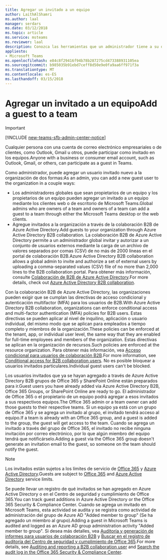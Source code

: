 ```yaml
---
title: Agregar un invitado a un equipo
author: LaithAlShamri
ms.author: laal
manager: serdars
ms.date: 03/12/2018
ms.topic: article
ms.service: msteams
ms.reviewer: laal
description: Conozca las herramientas que un administrador tiene a su disposición para agregar usuarios invitados nuevos a una organización, incluidos los clientes web y de escritorio de Microsoft Teams y el portal de colaboración B2B de Azure Active Directory.
appliesto:
- Microsoft Teams
ms.openlocfilehash: e84c8f29416f94b78b287275cd473388931105ea
ms.sourcegitcommit: b985035b91ebd7ceff8d50e9e0fa9aa6ff971f3a
ms.translationtype: MT
ms.contentlocale: es-ES
ms.lasthandoff: 03/15/2018
---
```

<a name="add-a-guest-to-a-team"></a><span data-ttu-id="7d8f1-103">Agregar un invitado a un equipo</span><span class="sxs-lookup"><span data-stu-id="7d8f1-103">Add a guest to a team</span></span>
=====================
> [!IMPORTANT]
> [!INCLUDE [new-teams-sfb-admin-center-notice](includes/new-teams-sfb-admin-center-notice.md)]

<span data-ttu-id="7d8f1-104">Cualquier persona con una cuenta de correo electrónico empresariales o de clientes, como Outlook, Gmail u otros, puede participar como invitado en los equipos.</span><span class="sxs-lookup"><span data-stu-id="7d8f1-104">Anyone with a business or consumer email account, such as Outlook, Gmail, or others, can participate as a guest in Teams.</span></span>


<span data-ttu-id="7d8f1-105">Como administrador, puede agregar un usuario invitado nuevo a la organización de dos formas:</span><span class="sxs-lookup"><span data-stu-id="7d8f1-105">As an admin, you can add a new guest user to the organization in a couple ways:</span></span> 
- <span data-ttu-id="7d8f1-106">Los administradores globales que sean propietarios de un equipo y los propietarios de un equipo pueden agregar un invitado a un equipo mediante los clientes web o de escritorio de Microsoft Teams.</span><span class="sxs-lookup"><span data-stu-id="7d8f1-106">Global admins who are owners of a team and owners of a team can add a guest to a team through either the Microsoft Teams desktop or the web clients.</span></span>
- <span data-ttu-id="7d8f1-107">Agregue invitados a la organización a través de la colaboración B2B de Azure Active Directory.</span><span class="sxs-lookup"><span data-stu-id="7d8f1-107">Add guests to your organization through Azure Active Directory B2B collaboration.</span></span> <span data-ttu-id="7d8f1-108">La colaboración B2B de Azure Active Directory permite a un administrador global invitar y autorizar a un conjunto de usuarios externos mediante la carga de un archivo de valores separados por comas (CSV) de no más de 2000 líneas en el portal de colaboración B2B.</span><span class="sxs-lookup"><span data-stu-id="7d8f1-108">Azure Active Directory B2B collaboration allows a global admin to invite and authorize a set of external users by uploading a comma-separated values (CSV) file of no more than 2,000 lines to the B2B collaboration portal.</span></span> <span data-ttu-id="7d8f1-109">Para obtener más información, consulte [Colaboración de B2B de Azure Active Directory](https://go.microsoft.com/fwlink/p/?linkid=826383).</span><span class="sxs-lookup"><span data-stu-id="7d8f1-109">For more details, check out [Azure Active Directory B2B collaboration](https://go.microsoft.com/fwlink/p/?linkid=826383).</span></span>



<span data-ttu-id="7d8f1-110">Con la colaboración B2B de Azure Active Directory, las organizaciones pueden exigir que se cumplan las directivas de acceso condicional y autenticación multifactor (MFA) para los usuarios de B2B.</span><span class="sxs-lookup"><span data-stu-id="7d8f1-110">With Azure Active Directory B2B collaboration, organizations can enforce conditional access and multi-factor authentication (MFA) policies for B2B users.</span></span> <span data-ttu-id="7d8f1-111">Estas directivas se pueden aplicar al nivel de inquilino, aplicación o usuario individual, del mismo modo que se aplican para empleados a tiempo completo y miembros de la organización.</span><span class="sxs-lookup"><span data-stu-id="7d8f1-111">These policies can be enforced at the tenant, app, or individual user level, the same way that they are enabled for full-time employees and members of the organization.</span></span> <span data-ttu-id="7d8f1-112">Estas directivas se aplican en la organización de recursos.</span><span class="sxs-lookup"><span data-stu-id="7d8f1-112">Such policies are enforced at the resource organization.</span></span> <span data-ttu-id="7d8f1-113">Para obtener más información, vea [Acceso condicional para usuarios de colaboración B2B](https://go.microsoft.com/fwlink/?linkid=857454).</span><span class="sxs-lookup"><span data-stu-id="7d8f1-113">For more information, see  [Conditional access for B2B collaboration users](https://go.microsoft.com/fwlink/?linkid=857454).</span></span> <span data-ttu-id="7d8f1-114">No es posible bloquear a usuarios invitados particulares.</span><span class="sxs-lookup"><span data-stu-id="7d8f1-114">Individual guest users can't be blocked.</span></span>



<span data-ttu-id="7d8f1-115">Los usuarios invitados que ya se hayan agregado a través de Azure Active Directory B2B grupos de Office 365 y SharePoint Online están preparados para ir.</span><span class="sxs-lookup"><span data-stu-id="7d8f1-115">Guest users you have already added via Azure Active Directory B2B, Office 365 Groups, or SharePoint Online are ready to go.</span></span> <span data-ttu-id="7d8f1-116">El administrador de Office 365 o el propietario de un equipo podrá agregar a esos invitados a sus respectivos equipos.</span><span class="sxs-lookup"><span data-stu-id="7d8f1-116">The Office 365 admin or a team owner can add those guests to their respective teams.</span></span> <span data-ttu-id="7d8f1-117">Si un equipo ya está con un grupo de Office 365 y se agrega un invitado al grupo, el invitado tendrá acceso al equipo.</span><span class="sxs-lookup"><span data-stu-id="7d8f1-117">If a team is already with an Office 365 group, and a guest is added to the group, the guest will get access to the team.</span></span> <span data-ttu-id="7d8f1-118">Cuando se agrega un invitado a través del grupo de Office 365, el invitado no recibe ninguna invitación por correo electrónico, por lo que algún miembro del equipo tendrá que notificárselo.</span><span class="sxs-lookup"><span data-stu-id="7d8f1-118">Adding a guest via the Office 365 group doesn't generate an invitation email to the guest, so someone on the team should notify the guest.</span></span>

> [!NOTE]
> <span data-ttu-id="7d8f1-119">Los invitados están sujetos a los límites de servicio de [Office 365](https://go.microsoft.com/fwlink/p/?linkid=282347) y [Azure Active Directory](https://go.microsoft.com/fwlink/p/?linkid=853019).</span><span class="sxs-lookup"><span data-stu-id="7d8f1-119">Guests are subject to  [Office 365](https://go.microsoft.com/fwlink/p/?linkid=282347) and [Azure Active Directory](https://go.microsoft.com/fwlink/p/?linkid=853019) service limits.</span></span>



<span data-ttu-id="7d8f1-120">Se puede llevar un registro de qué invitados se han agregado en Azure Active Directory o en el Centro de seguridad y cumplimiento de Office 365.</span><span class="sxs-lookup"><span data-stu-id="7d8f1-120">You can track guest additions in Azure Active Directory or the Office 365 Security &amp; Compliance Center.</span></span> <span data-ttu-id="7d8f1-121">Cuando se agrega un invitado en Microsoft Teams, esta actividad se audita y se registra como actividad de administración del grupo de Azure AD "Added member to group" (Se ha agregado un miembro al grupo).</span><span class="sxs-lookup"><span data-stu-id="7d8f1-121">Adding a guest in Microsoft Teams is audited and logged as an Azure AD group administration activity "Added member to group".</span></span> <span data-ttu-id="7d8f1-122">Si desea más detalles, vea [Auditoría y generación de informes para usuarios de colaboración B2B](https://go.microsoft.com/fwlink/p/?linkid=858884) y [Buscar en el registro de auditoría del Centro de seguridad y cumplimiento de Office 365](https://support.office.com/article/Search-the-audit-log-in-the-Office-365-Security--Compliance-Center-0d4d0f35-390b-4518-800e-0c7ec95e946c).</span><span class="sxs-lookup"><span data-stu-id="7d8f1-122">For more details, see  [Auditing and reporting a B2B collaboration user](https://go.microsoft.com/fwlink/p/?linkid=858884) and [Search the audit log in the Office 365 Security &amp; Compliance Center](https://support.office.com/article/Search-the-audit-log-in-the-Office-365-Security--Compliance-Center-0d4d0f35-390b-4518-800e-0c7ec95e946c).</span></span>

